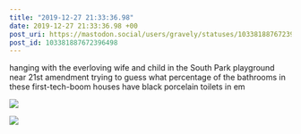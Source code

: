 ```yaml
---
title: "2019-12-27 21:33:36.98"
date: 2019-12-27 21:33:36.98 +00
post_uri: https://mastodon.social/users/gravely/statuses/103381887672396498
post_id: 103381887672396498
---
```

hanging with the everloving wife and child in the South Park playground near 21st amendment trying to guess what percentage of the bathrooms in these first-tech-boom houses have black porcelain toilets in em


![](/images/23199723.jpg)

![](/images/23199724.jpg)

